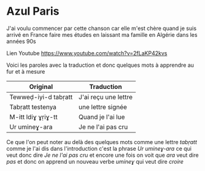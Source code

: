 # Azul Paris

J'ai voulu commencer par cette chanson car elle m'est chère quand je suis arrivé en France faire mes études en laissant ma famille en Algérie dans les années 90s

Lien Youtube https://www.youtube.com/watch?v=2fLaKP42kvs

Voici les paroles avec la traduction et donc quelques mots à apprendre au fur et à mesure

Original | Traduction
--- | ---
Tewweḍ-iyi-d tabṛatt | J'ai reçu une lettre
Tabṛatt testenya | une lettre signée
M-itt ldiɣ ɣṛiɣ-tt | Quand je l'ai lue
Ur umineɣ-ara | Je ne l'ai pas cru

Ce que l'on peut noter au delà des quelques mots comme une lettre *tabṛatt* comme je l'ai dis dans l'introduction c'est la phrase *Ur umineɣ-ara* ce qui veut donc dire *Je ne l'ai pas cru* et encore une fois on voit que *ara* veut dire *pas* et donc on apprend un nouveau verbe *umineɣ* qui veut dire *croire*
